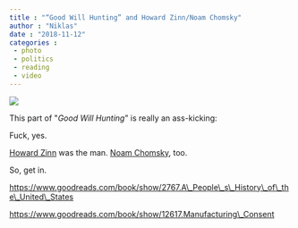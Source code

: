 ```yaml
---
title : "“Good Will Hunting” and Howard Zinn/Noam Chomsky"
author : "Niklas"
date : "2018-11-12"
categories : 
 - photo
 - politics
 - reading
 - video
---
```


![](https://niklasblog.com/wp-content/howardzinn.jpg)

This part of "_Good Will Hunting_" is really an ass-kicking:

Fuck, yes.

[Howard Zinn](https://en.wikipedia.org/wiki/Howard_Zinn) was the man. [Noam Chomsky](https://en.wikipedia.org/wiki/Noam_Chomsky), too.

So, get in.

https://www.goodreads.com/book/show/2767.A\_People\_s\_History\_of\_the\_United\_States

https://www.goodreads.com/book/show/12617.Manufacturing\_Consent
